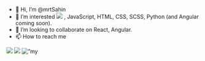 - 👋 Hi, I’m @mrtSahin
- 👀 I’m interested ![](https://img.shields.io/badge/Code-React-informational?style=flat&logo=react&color=61DAFB) , JavaScript, HTML, CSS, SCSS, Python (and Angular coming soon).
- 💞️ I’m looking to collaborate on React, Angular.
- 📫 How to reach me 

<img src="https://github-readme-stats.vercel.app/api?username=mrtSahin&include_all_commits=true&show_icons=true&theme=radical">
<img src="https://github-readme-stats.vercel.app/api/top-langs/?username=mrtSahin&layout=compact">
<img width=”200" height=”200" src=”https://user-images.githubusercontent.com/75753187/123358567-aac7b900-d539-11eb-8275-0b380264bb4c.png" alt=”my banner”>
